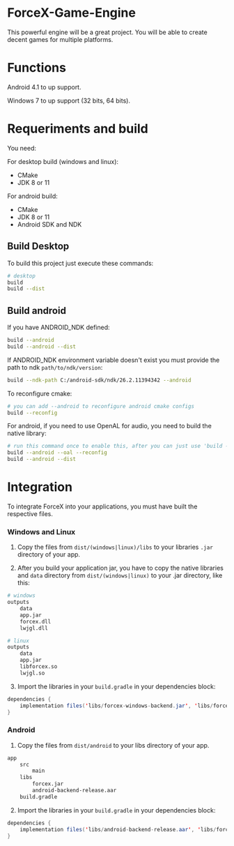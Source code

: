 # ForceX-Game-Engine
This powerful engine will be a great project. You will be able to create decent games for multiple platforms. 

# Functions

Android 4.1 to up support.

Windows 7 to up support (32 bits, 64 bits).

# Requeriments and build

You need:

For desktop build (windows and linux):

- CMake
- JDK 8 or 11

For android build:

- CMake
- JDK 8 or 11
- Android SDK and NDK

## Build Desktop

To build this project just execute these commands:

```bash
# desktop
build
build --dist
```

## Build android

If you have ANDROID_NDK defined:

```bash
build --android
build --android --dist
```

If ANDROID_NDK environment variable doesn't exist you must provide the path to ndk `path/to/ndk/version`:

```bash
build --ndk-path C:/android-sdk/ndk/26.2.11394342 --android
```

To reconfigure cmake:

```bash
# you can add --android to reconfigure android cmake configs
build --reconfig
```

For android, if you need to use OpenAL for audio, you need to build the native library:

```bash
# run this command once to enable this, after you can just use 'build --android'
build --android --oal --reconfig
build --android --dist
```

# Integration

To integrate ForceX into your applications, you must have built the respective files.

### Windows and Linux

1. Copy the files from `dist/(windows|linux)/libs` to your libraries `.jar` directory of your app.

2. After you build your application jar, you have to copy the native libraries and `data` directory from `dist/(windows|linux)` to your .jar directory, like this:

```bash
# windows
outputs
    data
    app.jar
    forcex.dll
    lwjgl.dll

# linux
outputs
    data
    app.jar
    libforcex.so
    lwjgl.so
```

3. Import the libraries in your `build.gradle` in your dependencies block:

```java
dependencies {
    implementation files('libs/forcex-windows-backend.jar', 'libs/forcex.jar', 'libs/jinput.jar', 'libs/lwjgl_util_applet.jar', 'libs/lwjgl_util.jar', 'libs/lwjgl.jar', 'libs/lzma.jar')
}
```

### Android

1. Copy the files from `dist/android` to your libs directory of your app.

```bash
app
    src
        main
    libs
        forcex.jar
        android-backend-release.aar
    build.gradle
```

2. Import the libraries in your `build.gradle` in your dependencies block:

```java
dependencies {
    implementation files('libs/android-backend-release.aar', 'libs/forcex.jar')
}
```